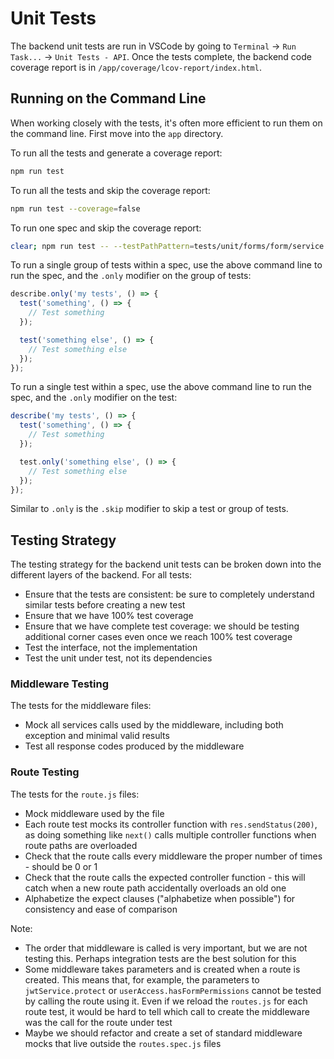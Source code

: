 # Unit Tests

The backend unit tests are run in VSCode by going to `Terminal` -> `Run Task...` -> `Unit Tests - API`. Once the tests complete, the backend code coverage report is in `/app/coverage/lcov-report/index.html`.

## Running on the Command Line

When working closely with the tests, it's often more efficient to run them on the command line. First move into the `app` directory.

To run all the tests and generate a coverage report:

```sh
npm run test
```

To run all the tests and skip the coverage report:

```sh
npm run test --coverage=false
```

To run one spec and skip the coverage report:

```sh
clear; npm run test -- --testPathPattern=tests/unit/forms/form/service.spec.js --coverage=false
```

To run a single group of tests within a spec, use the above command line to run the spec, and the `.only` modifier on the group of tests:

```javascript
describe.only('my tests', () => {
  test('something', () => {
    // Test something
  });

  test('something else', () => {
    // Test something else
  });
});
```

To run a single test within a spec, use the above command line to run the spec, and the `.only` modifier on the test:

```javascript
describe('my tests', () => {
  test('something', () => {
    // Test something
  });

  test.only('something else', () => {
    // Test something else
  });
});
```

Similar to `.only` is the `.skip` modifier to skip a test or group of tests.

## Testing Strategy

The testing strategy for the backend unit tests can be broken down into the different layers of the backend. For all tests:

- Ensure that the tests are consistent: be sure to completely understand similar tests before creating a new test
- Ensure that we have 100% test coverage
- Ensure that we have complete test coverage: we should be testing additional corner cases even once we reach 100% test coverage
- Test the interface, not the implementation
- Test the unit under test, not its dependencies

### Middleware Testing

The tests for the middleware files:

- Mock all services calls used by the middleware, including both exception and minimal valid results
- Test all response codes produced by the middleware

### Route Testing

The tests for the `route.js` files:

- Mock middleware used by the file
- Each route test mocks its controller function with `res.sendStatus(200)`, as doing something like `next()` calls multiple controller functions when route paths are overloaded
- Check that the route calls every middleware the proper number of times - should be 0 or 1
- Check that the route calls the expected controller function - this will catch when a new route path accidentally overloads an old one
- Alphabetize the expect clauses ("alphabetize when possible") for consistency and ease of comparison

Note:

- The order that middleware is called is very important, but we are not testing this. Perhaps integration tests are the best solution for this
- Some middleware takes parameters and is created when a route is created. This means that, for example, the parameters to `jwtService.protect` or `userAccess.hasFormPermissions` cannot be tested by calling the route using it. Even if we reload the `routes.js` for each route test, it would be hard to tell which call to create the middleware was the call for the route under test
- Maybe we should refactor and create a set of standard middleware mocks that live outside the `routes.spec.js` files

